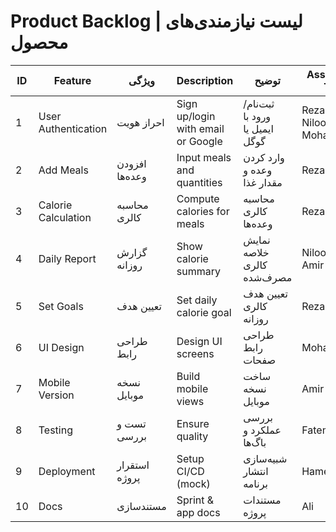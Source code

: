 # Product Backlog | لیست نیازمندی‌های محصول

| ID | Feature             | ویژگی                 | Description                         | توضیح                            | Assigned To             | مسئول                     |
|----|---------------------|------------------------|-------------------------------------|----------------------------------|--------------------------|----------------------------|
| 1  | User Authentication | احراز هویت             | Sign up/login with email or Google | ثبت‌نام/ورود با ایمیل یا گوگل     | Reza, Niloofar, Mohammad | رضا، نیلوفر، محمد          |
| 2  | Add Meals           | افزودن وعده‌ها         | Input meals and quantities         | وارد کردن وعده و مقدار غذا        | Reza, Amir               | رضا، امیر                  |
| 3  | Calorie Calculation | محاسبه کالری           | Compute calories for meals         | محاسبه کالری وعده‌ها              | Reza                     | رضا                        |
| 4  | Daily Report        | گزارش روزانه           | Show calorie summary               | نمایش خلاصه کالری مصرف‌شده        | Niloofar, Amir           | نیلوفر، امیر               |
| 5  | Set Goals           | تعیین هدف              | Set daily calorie goal             | تعیین هدف کالری روزانه           | Reza, Sara               | رضا، سارا                  |
| 6  | UI Design           | طراحی رابط             | Design UI screens                  | طراحی رابط صفحات                 | Mohammad                 | محمد                       |
| 7  | Mobile Version      | نسخه موبایل            | Build mobile views                 | ساخت نسخه موبایل                 | Amir                     | امیر                       |
| 8  | Testing             | تست و بررسی            | Ensure quality                     | بررسی عملکرد و باگ‌ها             | Fatemeh                  | فاطمه                      |
| 9  | Deployment          | استقرار پروژه          | Setup CI/CD (mock)                 | شبیه‌سازی انتشار برنامه           | Hamed                    | حامد                       |
| 10 | Docs                | مستندسازی              | Sprint & app docs                  | مستندات پروژه                     | Ali                      | علی                        |
